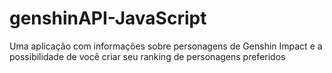 # genshinAPI-JavaScript
Uma aplicação com informações sobre personagens de Genshin Impact e a possibilidade de você criar seu ranking de personagens preferidos
